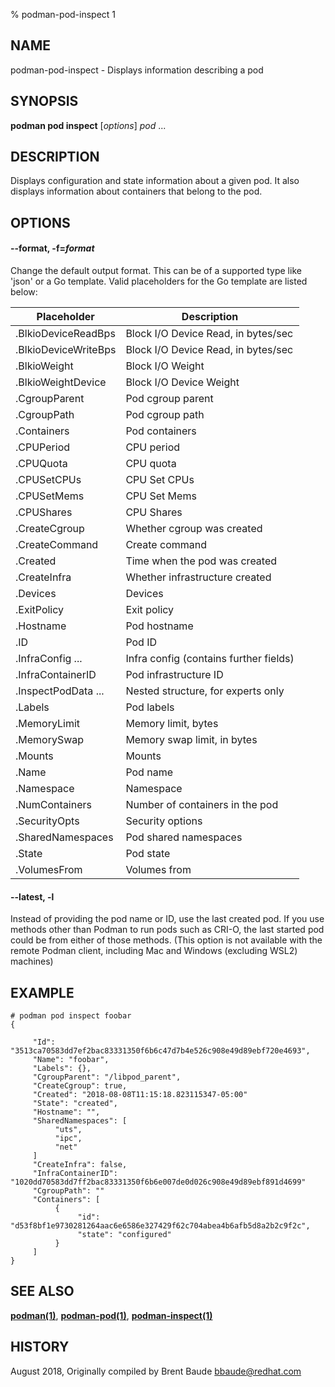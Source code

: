 % podman-pod-inspect 1

## NAME
podman\-pod\-inspect - Displays information describing a pod

## SYNOPSIS
**podman pod inspect** [*options*] *pod* ...

## DESCRIPTION
Displays configuration and state information about a given pod.  It also displays information about containers
that belong to the pod.

## OPTIONS

#### **--format**, **-f**=*format*

Change the default output format.  This can be of a supported type like 'json'
or a Go template.
Valid placeholders for the Go template are listed below:

| **Placeholder**      | **Description**                             |
|----------------------|---------------------------------------------|
| .BlkioDeviceReadBps  | Block I/O Device Read, in bytes/sec         |
| .BlkioDeviceWriteBps | Block I/O Device Read, in bytes/sec         |
| .BlkioWeight         | Block I/O Weight                            |
| .BlkioWeightDevice   | Block I/O Device Weight                     |
| .CgroupParent        | Pod cgroup parent                           |
| .CgroupPath          | Pod cgroup path                             |
| .Containers          | Pod containers                              |
| .CPUPeriod           | CPU period                                  |
| .CPUQuota            | CPU quota                                   |
| .CPUSetCPUs          | CPU Set CPUs                                |
| .CPUSetMems          | CPU Set Mems                                |
| .CPUShares           | CPU Shares                                  |
| .CreateCgroup        | Whether cgroup was created                  |
| .CreateCommand       | Create command                              |
| .Created             | Time when the pod was created               |
| .CreateInfra         | Whether infrastructure created              |
| .Devices             | Devices                                     |
| .ExitPolicy          | Exit policy                                 |
| .Hostname            | Pod hostname                                |
| .ID                  | Pod ID                                      |
| .InfraConfig ...     | Infra config (contains further fields)      |
| .InfraContainerID    | Pod infrastructure ID                       |
| .InspectPodData ...  | Nested structure, for experts only          |
| .Labels              | Pod labels                                  |
| .MemoryLimit         | Memory limit, bytes                         |
| .MemorySwap          | Memory swap limit, in bytes                 |
| .Mounts              | Mounts                                      |
| .Name                | Pod name                                    |
| .Namespace           | Namespace                                   |
| .NumContainers       | Number of containers in the pod             |
| .SecurityOpts        | Security options                            |
| .SharedNamespaces    | Pod shared namespaces                       |
| .State               | Pod state                                   |
| .VolumesFrom         | Volumes from                                |

#### **--latest**, **-l**

Instead of providing the pod name or ID, use the last created pod. If you use methods other than Podman
to run pods such as CRI-O, the last started pod could be from either of those methods. (This option is not available with the remote Podman client, including Mac and Windows (excluding WSL2) machines)

## EXAMPLE
```
# podman pod inspect foobar
{

     "Id": "3513ca70583dd7ef2bac83331350f6b6c47d7b4e526c908e49d89ebf720e4693",
     "Name": "foobar",
     "Labels": {},
     "CgroupParent": "/libpod_parent",
     "CreateCgroup": true,
     "Created": "2018-08-08T11:15:18.823115347-05:00"
     "State": "created",
     "Hostname": "",
     "SharedNamespaces": [
          "uts",
          "ipc",
          "net"
     ]
     "CreateInfra": false,
     "InfraContainerID": "1020dd70583dd7ff2bac83331350f6b6e007de0d026c908e49d89ebf891d4699"
     "CgroupPath": ""
     "Containers": [
          {
               "id": "d53f8bf1e9730281264aac6e6586e327429f62c704abea4b6afb5d8a2b2c9f2c",
               "state": "configured"
          }
     ]
}
```

## SEE ALSO
**[podman(1)](podman.1.md)**, **[podman-pod(1)](podman-pod.1.md)**, **[podman-inspect(1)](podman-inspect.1.md)**

## HISTORY
August 2018, Originally compiled by Brent Baude <bbaude@redhat.com>
